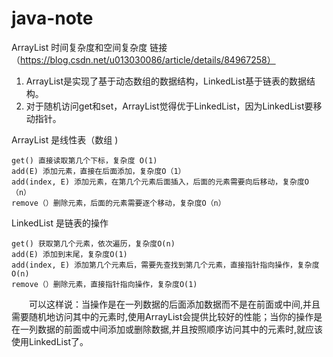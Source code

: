 # java-note

ArrayList 时间复杂度和空间复杂度 链接（https://blog.csdn.net/u013030086/article/details/84967258）
1. ArrayList是实现了基于动态数组的数据结构，LinkedList基于链表的数据结构。
2. 对于随机访问get和set，ArrayList觉得优于LinkedList，因为LinkedList要移动指针。

ArrayList 是线性表（数组 )

    get() 直接读取第几个下标，复杂度 O(1)
    add(E) 添加元素，直接在后面添加，复杂度O（1）
    add(index, E) 添加元素，在第几个元素后面插入，后面的元素需要向后移动，复杂度O（n）
    remove（）删除元素，后面的元素需要逐个移动，复杂度O（n）

LinkedList 是链表的操作  

    get() 获取第几个元素，依次遍历，复杂度O(n)
    add(E) 添加到末尾，复杂度O(1)
    add(index, E) 添加第几个元素后，需要先查找到第几个元素，直接指针指向操作，复杂度O(n)
    remove（）删除元素，直接指针指向操作，复杂度O(1)

　　可以这样说：当操作是在一列数据的后面添加数据而不是在前面或中间,并且需要随机地访问其中的元素时,使用ArrayList会提供比较好的性能；当你的操作是在一列数据的前面或中间添加或删除数据,并且按照顺序访问其中的元素时,就应该使用LinkedList了。
